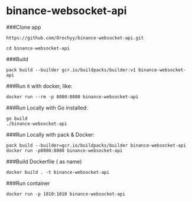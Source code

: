 # binance-websocket-api

###Clone app
```
https://github.com/Orochyy/binance-websocket-api.git
```

```
cd binance-websocket-api
```

###Build
```
pack build --builder gcr.io/buildpacks/builder:v1 binance-websocket-api
```

###Run it with docker, like:
```
docker run --rm -p 8080:8080 binance-websocket-api
```

###Run Locally with Go installed:
```
go build
./binance-websocket-api
```

###Run Locally with pack & Docker:
```
pack build --builder=gcr.io/buildpacks/builder binance-websocket-api
docker run -p8080:8080 binance-websocket-api
```

###Build Dockerfile (<binance-websocket-api> as name)
```
docker build . -t binance-websocket-api
```

###Run container
```
docker run -p 1010:1010 binance-websocket-api
```